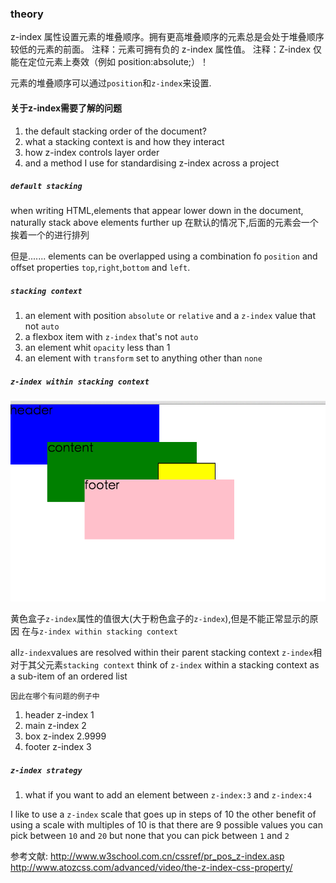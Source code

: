 ### theory

z-index 属性设置元素的堆叠顺序。拥有更高堆叠顺序的元素总是会处于堆叠顺序较低的元素的前面。
注释：元素可拥有负的 z-index 属性值。
注释：Z-index 仅能在定位元素上奏效（例如 position:absolute;）！

元素的堆叠顺序可以通过`position`和`z-index`来设置.


#### 关于z-index需要了解的问题
1. the default stacking order of the document?
2. what a stacking context is and how they interact
3. how z-index controls layer order
4. and a method I use for standardising z-index across a project

##### `default stacking`
when writing HTML,elements that appear lower down in the document,
naturally stack above elements further up
在默认的情况下,后面的元素会一个挨着一个的进行排列

但是.......
elements can be overlapped using a combination fo `position` and offset
properties `top`,`right`,`bottom` and `left`.

##### `stacking context`
1. an element with position `absolute` or `relative` and a `z-index` value
that not `auto`
2. a flexbox item with `z-index` that's not `auto`
3. an element whit `opacity` less than 1
4. an element with `transform` set to anything other than `none`

##### `z-index within stacking context`

![question1](./imgs/z-index1.png)

黄色盒子`z-index`属性的值很大(大于粉色盒子的`z-index`),但是不能正常显示的原因
在与`z-index within stacking context`

all`z-index`values are resolved within their parent stacking context
`z-index`相对于其父元素`stacking context`
think of `z-index` within a stacking context as a sub-item of an ordered list

`因此在哪个有问题的例子中`

1. header z-index   1
2. main z-index     2
3. box z-index   2.9999
4. footer z-index   3

##### `z-index strategy`
1. what if you want to add an element between `z-index:3` and `z-index:4`

I like to use a `z-index` scale that goes up in steps of 10
the other benefit of using a scale with multiples of 10 is that there are 
9 possible values you can pick between `10` and `20`
but none that you can pick between `1` and `2`









参考文献:
http://www.w3school.com.cn/cssref/pr_pos_z-index.asp
http://www.atozcss.com/advanced/video/the-z-index-css-property/